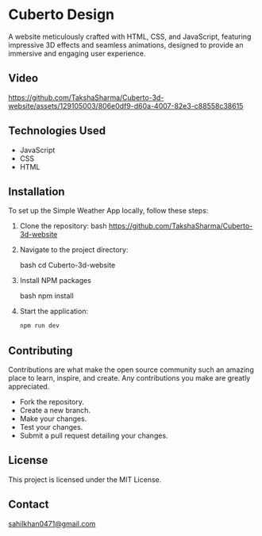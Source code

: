 # Cuberto Design

A website meticulously crafted with HTML, CSS, and JavaScript, featuring impressive 3D effects and seamless animations, designed to provide an immersive and engaging user experience.


## Video



https://github.com/TakshaSharma/Cuberto-3d-website/assets/129105003/806e0df9-d60a-4007-82e3-c88558c38615




## Technologies Used

- JavaScript
- CSS
- HTML

## Installation

To set up the Simple Weather App locally, follow these steps:

1. Clone the repository:
   bash
   https://github.com/TakshaSharma/Cuberto-3d-website
   
2. Navigate to the project directory:

   bash
   cd Cuberto-3d-website

3. Install NPM packages

   bash
   npm install

4. Start the application:

   ```bash
   npm run dev

## Contributing

Contributions are what make the open source community such an amazing place to learn, inspire, and create. Any contributions you make are greatly appreciated.

- Fork the repository.
- Create a new branch.
- Make your changes.
- Test your changes.
- Submit a pull request detailing your changes.


 ## License
 This project is licensed under the MIT License.

 ## Contact
 sahilkhan0471@gmail.com

